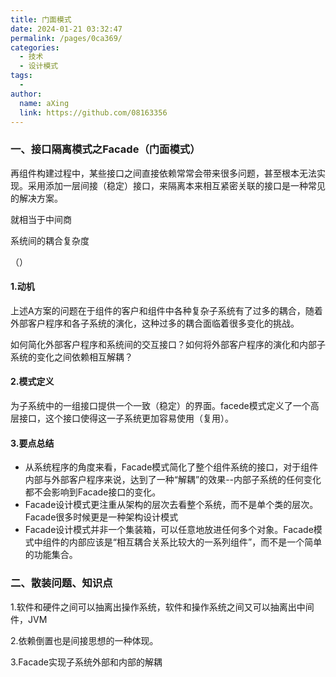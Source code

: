 ```yaml
---
title: 门面模式
date: 2024-01-21 03:32:47
permalink: /pages/0ca369/
categories:
  - 技术
  - 设计模式
tags:
  - 
author: 
  name: aXing
  link: https://github.com/08163356
---
```

### 一、接口隔离模式之Facade（门面模式）

再组件构建过程中，某些接口之间直接依赖常常会带来很多问题，甚至根本无法实现。采用添加一层间接（稳定）接口，来隔离本来相互紧密关联的接口是一种常见的解决方案。

就相当于中间商

系统间的耦合复杂度

（）

#### 1.动机

上述A方案的问题在于组件的客户和组件中各种复杂子系统有了过多的耦合，随着外部客户程序和各子系统的演化，这种过多的耦合面临着很多变化的挑战。

如何简化外部客户程序和系统间的交互接口？如何将外部客户程序的演化和内部子系统的变化之间依赖相互解耦？

#### 2.模式定义

为子系统中的一组接口提供一个一致（稳定）的界面。facede模式定义了一个高层接口，这个接口使得这一子系统更加容易使用（复用）。

#### 3.要点总结

- 从系统程序的角度来看，Facade模式简化了整个组件系统的接口，对于组件内部与外部客户程序来说，达到了一种“解耦”的效果--内部子系统的任何变化都不会影响到Facade接口的变化。
- Facade设计模式更注重从架构的层次去看整个系统，而不是单个类的层次。Facade很多时候更是一种架构设计模式
- Facade设计模式并非一个集装箱，可以任意地放进任何多个对象。Facade模式中组件的内部应该是“相互耦合关系比较大的一系列组件”，而不是一个简单的功能集合。

### 二、散装问题、知识点

1.软件和硬件之间可以抽离出操作系统，软件和操作系统之间又可以抽离出中间件，JVM

2.依赖倒置也是间接思想的一种体现。

3.Facade实现子系统外部和内部的解耦